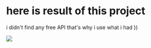 <h1>here is result of this project </h1>
<p>i didn't find any free API that's why i use what i had )) </p>
 
 
 
 <img src='https://lh3.googleusercontent.com/FJL-9PFjFE1yaSRXxeeZfVE5m1MiMGFk9VuWjAX_k0i-gM9jCVZ04ZK615B5ms9UzMdC4Lc2YbWpLWQzqR1DZDv_r3ndYdYKASivWrlWnPnut4Xl2hXjh5-ZAZfvuBkR-xUubdCyr5mbRYpfPs_iUYWPTMYUlqI4_T36Ow6eTWz0G84y4-DH6WN9zpEsXWFuJooj7Na6kXurB1cQDIcFWn-TGP0SeJrdvVAs62SGDUW58vKt12RYgGqgaIwxXlLGDltsHDobw0Q4G5Y--oVb9gqQfwdLCdr3XXXTlyiPsPVhWE1dVo8oQAXbuVUXYKL5qmua3wwTFyjXBbVITPL5mQjvEi7Dk1fttOic1-FZtWhDjXyj_DPy2uQhK6x3vLaKmP6KMUyKZN9MnHNJ4wK6Wyx7qsYEwUblGUKOq_aCiKuH8khWuyxVHTbHbWdAtXSqgl3NAcfbp_mg5QKTGkKV64h29orulpwbHGsnHnLLQT0i7LEDHVhjbS_ZIJNxpgRSxY2F_7TYRK6t9F6UYsSRVQ-07j0La2Bk7s7funo3dleZhrA6xjW2QZzP3ax0K0pXnQj-j5XtAja4WmT3uWYzRwky8_IYx8dJMJw3E2KPgmC-Kc7zu4DfVhrW-hP-o5o93QGUToYPXAjsoNe9gAMonh-vv8V_KhgfYM4VVYuOpUSyCo-lX4C6yXiDUdtAUijgWep-qcDiejw_P9GPdg1zAC5bcV-J6yvrFbmU1mWhCi6pfj_7NSVbf1It-y8uwhlJDrMozxcF-dT5rHZTtPi26P6KPjRGYHylykuXu48JHg6w3fZSoj0_c-G7GSDmi5-YcS8qjnNyJf144-BIBm0Z86NjtMp1nw97PruygnC0Cq0zJqop4owdG5HaTA8ah6xxUmDIrD1bzfPdlAAazdCtuxhV2b_hxnjZ375uE5VrUBbBwJfg=w478-h880-no?authuser=0'/>
